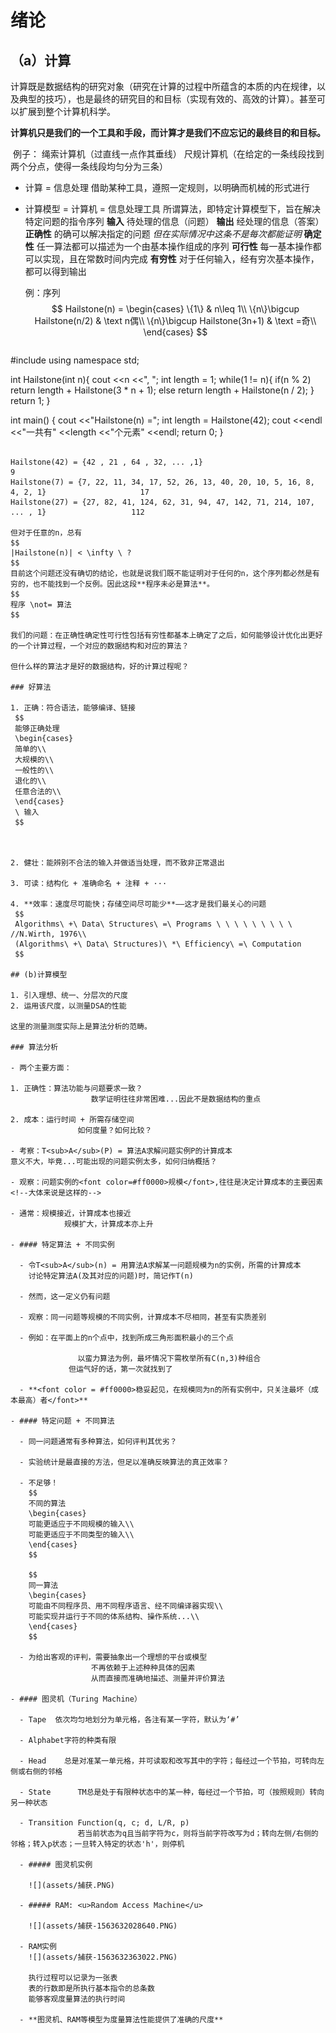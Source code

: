 # 绪论

## （a）计算

​		计算既是数据结构的研究对象（研究在计算的过程中所蕴含的本质的内在规律，以及典型的技巧），也是最终的研究目的和目标（实现有效的、高效的计算）。甚至可以扩展到整个计算机科学。

​		**计算机只是我们的一个工具和手段，而计算才是我们不应忘记的最终目的和目标。**

​		例子：  绳索计算机（过直线一点作其垂线）
​					尺规计算机（在给定的一条线段找到两个分点，使得一条线段均匀分为三条）

- 计算 = 信息处理
  借助某种工具，遵照一定规则，以明确而机械的形式进行

- 计算模型 = 计算机 = 信息处理工具
  所谓算法，即特定计算模型下，旨在解决特定问题的指令序列
  			**输入**		待处理的信息（问题）
  			**输出**		经处理的信息（答案）
  		**正确性**		的确可以解决指定的问题 		 *但在实际情况中这条不是每次都能证明*
  		**确定性**		任一算法都可以描述为一个由基本操作组成的序列
  		**可行性**		每一基本操作都可以实现，且在常数时间内完成
  		**有穷性**		对于任何输入，经有穷次基本操作，都可以得到输出

  

  例：序列
  $$
  Hailstone(n) = 
  \begin{cases}
  	\{1\} & n\leq 1\\
  	\{n\}\bigcup Hailstone(n/2) & \text n偶\\
  	\{n\}\bigcup Hailstone(3n+1) & \text =奇\\
  \end{cases}
  $$
  ```c++
#include <iostream>
  using namespace std;
  
  int Hailstone(int n){
    cout <<n <<", ";
      int length = 1;
      while(1 != n){
          if(n % 2)
              return length + Hailstone(3 * n + 1);
          else
              return length + Hailstone(n / 2);
      }
      return 1;
  }
  
  int main()
  {
      cout <<"Hailstone(n) =";
      int length = Hailstone(42);
      cout <<endl <<"一共有" <<length <<"个元素" <<endl;
      return 0;
  }
  ```
  
  Hailstone(42) = {42 , 21 , 64 , 32, ... ,1} 																				9
  Hailstone(7) = {7, 22, 11, 34, 17, 52, 26, 13, 40, 20, 10, 5, 16, 8, 4, 2, 1}					 	17
  Hailstone(27) = {27, 82, 41, 124, 62, 31, 94, 47, 142, 71, 214, 107, ... , 1}					  112
  
  但对于任意的n，总有
  $$
  |Hailstone(n)| < \infty \ ?
  $$
  目前这个问题还没有确切的结论，也就是说我们既不能证明对于任何的n，这个序列都必然是有穷的，也不能找到一个反例。因此这段**程序未必是算法**。
  $$
  程序 \not= 算法
  $$

我们的问题：在正确性确定性可行性包括有穷性都基本上确定了之后，如何能够设计优化出更好的一个计算过程，一个对应的数据结构和对应的算法？

但什么样的算法才是好的数据结构，好的计算过程呢？

### 好算法

1. 正确：符合语法，能够编译、链接
   $$
   能够正确处理
   \begin{cases}
   简单的\\
   大规模的\\
   一般性的\\
   退化的\\
   任意合法的\\
   \end{cases}
   \ 输入
   $$



2. 健壮：能辨别不合法的输入并做适当处理，而不致非正常退出

3. 可读：结构化 + 准确命名 + 注释 + ···

4. **效率：速度尽可能快；存储空间尽可能少**——这才是我们最关心的问题
   $$
   Algorithms\ +\ Data\ Structures\ =\ Programs	\ \ \ \ \ \ \ \ \ //N.Wirth, 1976\\
   (Algorithms\ +\ Data\ Structures)\ *\ Efficiency\ =\ Computation
   $$

## (b)计算模型

1. 引入理想、统一、分层次的尺度
2. 运用该尺度，以测量DSA的性能

这里的测量测度实际上是算法分析的范畴。

### 算法分析

- 两个主要方面：

  1. 正确性：算法功能与问题要求一致？
     				数学证明往往非常困难...因此不是数据结构的重点

  2. 成本：运行时间 + 所需存储空间
                 如何度量？如何比较？

- 考察：T<sub>A</sub>(P) = 算法A求解问题实例P的计算成本
  意义不大，毕竟...可能出现的问题实例太多，如何归纳概括？

- 观察：问题实例的<font color=#ff0000>规模</font>,往往是决定计算成本的主要因素  <!--大体来说是这样的-->

- 通常：规模接近，计算成本也接近
              规模扩大，计算成本亦上升

  - #### 特定算法 + 不同实例

    - 令T<sub>A</sub>(n) = 用算法A求解某一问题规模为n的实例，所需的计算成本
      讨论特定算法A(及其对应的问题)时，简记作T(n)

    - 然而，这一定义仍有问题

    - 观察：同一问题等规模的不同实例，计算成本不尽相同，甚至有实质差别

    - 例如：在平面上的n个点中，找到所成三角形面积最小的三个点

      ​           以蛮力算法为例，最坏情况下需枚举所有C(n,3)种组合
      ​			但运气好的话，第一次就找到了

    - **<font color = #ff0000>稳妥起见，在规模同为n的所有实例中，只关注最坏（成本最高）者</font>**

  - #### 特定问题 + 不同算法

    - 同一问题通常有多种算法，如何评判其优劣？

    - 实验统计是最直接的方法，但足以准确反映算法的真正效率？

    - 不足够！
      $$
      不同的算法
      \begin{cases}
      可能更适应于不同规模的输入\\
      可能更适应于不同类型的输入\\
      \end{cases}
      $$

      $$
      同一算法
      \begin{cases}
      可能由不同程序员、用不同程序语言、经不同编译器实现\\
      可能实现并运行于不同的体系结构、操作系统...\\
      \end{cases}
      $$

    - 为给出客观的评判，需要抽象出一个理想的平台或模型
                    不再依赖于上述种种具体的因素
                    从而直接而准确地描述、测量并评价算法

  - #### 图灵机（Turing Machine）

    - Tape	依次均匀地划分为单元格，各注有某一字符，默认为‘#’

    - Alphabet字符的种类有限

    - Head    总是对准某一单元格，并可读取和改写其中的字符；每经过一个节拍，可转向左侧或右侧的邻格

    - State      TM总是处于有限种状态中的某一种，每经过一个节拍，可（按照规则）转向另一种状态

    - Transition Function(q, c; d, L/R, p)
                 若当前状态为q且当前字符为c，则将当前字符改写为d；转向左侧/右侧的邻格；转入p状态；一旦转入特定的状态'h'，则停机

    - ##### 图灵机实例

      ![](assets/捕获.PNG)

    - ##### RAM: <u>Random Access Machine</u>

      ![](assets/捕获-1563632028640.PNG)

    - RAM实例
      ![](assets/捕获-1563632363022.PNG)

      执行过程可以记录为一张表
      表的行数即是所执行基本指令的总条数
      能够客观度量算法的执行时间

    - **图灵机、RAM等模型为度量算法性能提供了准确的尺度**

